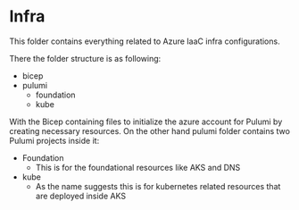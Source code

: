 # Infra

This folder contains everything related to Azure IaaC infra configurations.

There the folder structure is as following:
- bicep
- pulumi
     - foundation
     - kube

With the Bicep containing files to initialize the azure account for Pulumi by creating necessary resources.
On the other hand pulumi folder contains two Pulumi projects inside it:
- Foundation
    - This is for the foundational resources like AKS and DNS
- kube
    - As the name suggests this is for kubernetes related resources that are deployed inside AKS
